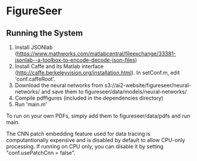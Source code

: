 # FigureSeer

## Running the System

1. Install JSONlab (https://www.mathworks.com/matlabcentral/fileexchange/33381-jsonlab--a-toolbox-to-encode-decode-json-files)
2. Install Caffe and its Matlab interface (http://caffe.berkeleyvision.org/installation.html). In setConf.m, edit 'conf.caffeRoot'.
3. Download the neural networks from s3://ai2-website/figureseer/neural-networks/ and save them to figureseer/data/models/neural-networks/
4. Compile pdffigures (included in the dependencies directory)
5. Run 'main.m'

To run on your own PDFs, simply add them to figureseer/data/pdfs and run main.

The CNN patch embedding feature used for data tracing is computantionally expensive and is disabled by default to allow CPU-only processing. If running on CPU only, you can disable it by setting "conf.usePatchCnn = false".
